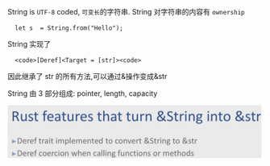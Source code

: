 String is `UTF-8` coded, `可变长`的字符串. String 对字符串的内容有 `ownership`

```
  let s  = String.from("Hello");
```

String 实现了

```
  <code>[Deref]<Target = [str]><code>
```

因此继承了 str 的所有方法,可以通过&操作变成&str

String 由 3 部分组成: pointer, length, capacity

![](./string-str-Deref.png)
